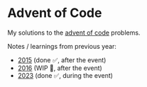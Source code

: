 # Advent of Code

My solutions to the [advent of code](https://adventofcode.com/) problems.

Notes / learnings from previous year:
- [2015](/2015/README.md) (done ✅, after the event)
- [2016](/2016/README.md) (WIP 🚧, after the event)
- [2023](/2023/README.md) (done ✅, during the event)
